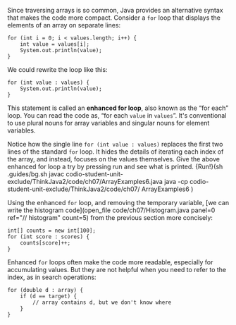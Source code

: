 Since traversing arrays is so common, Java provides an alternative syntax that makes the code more compact. Consider a `for` loop that displays the elements of an array on separate lines:

```code
for (int i = 0; i < values.length; i++) {
    int value = values[i];
    System.out.println(value);
}
```

We could rewrite the loop like this:

```code
for (int value : values) {
    System.out.println(value);
}
```


This statement is called an **enhanced for loop**, also known as the “for each” loop. You can read the code as, “for each `value` in `values`”. It's conventional to use plural nouns for array variables and singular nouns for element variables.

Notice how the single line `for (int value : values)` replaces the first two lines of the standard `for` loop. It hides the details of iterating each index of the array, and instead, focuses on the values themselves. Give the above enhanced for loop a try by pressing run and see what is printed.
{Run!}(sh .guides/bg.sh javac codio-student-unit-exclude/ThinkJava2/code/ch07/ArrayExamples6.java java -cp codio-student-unit-exclude/ThinkJava2/code/ch07/ ArrayExamples6 )


Using the enhanced `for` loop, and removing the temporary variable, [we can write the histogram code](open_file code/ch07/Histogram.java panel=0 ref="// histogram" count=5) from the previous section more concisely:


```code
int[] counts = new int[100];
for (int score : scores) {
    counts[score]++;
}
```

Enhanced `for` loops often make the code more readable, especially for accumulating values. But they are not helpful when you need to refer to the index, as in search operations:

```code
for (double d : array) {
    if (d == target) {
        // array contains d, but we don't know where
    }
}
```
